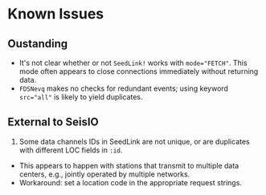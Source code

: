 # Known Issues

## Oustanding
* It's not clear whether or not `SeedLink!` works with `mode="FETCH"`. This mode
often appears to close connections immediately without returning data.
* `FDSNevq` makes no checks for redundant events; using keyword `src="all"` is
likely to yield duplicates.

## External to SeisIO
1. Some data channels IDs in SeedLink are not unique, or are duplicates with
different LOC fields in `:id`.
  * This appears to happen with stations that transmit to multiple data
  centers, e.g., jointly operated by multiple networks.
  * Workaround: set a location code in the appropriate request strings.

